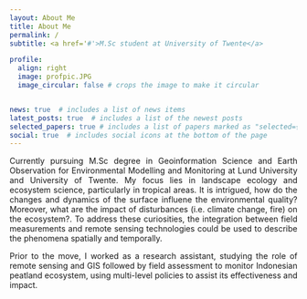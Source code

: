 ```yaml
---
layout: About Me
title: About Me
permalink: /
subtitle: <a href='#'>M.Sc student at University of Twente</a>

profile:
  align: right
  image: profpic.JPG
  image_circular: false # crops the image to make it circular


news: true  # includes a list of news items
latest_posts: true  # includes a list of the newest posts
selected_papers: true # includes a list of papers marked as "selected={true}"
social: true  # includes social icons at the bottom of the page
---
```


Currently pursuing M.Sc degree in Geoinformation Science and Earth Observation for Environmental Modelling and Monitoring at Lund University and University of Twente. My focus lies in landscape ecology and ecosystem science, particularly in tropical areas. It is intrigued, how do the changes and dynamics of the surface influene the environmental quality? Moreover, what are the impact of disturbances (i.e. climate change, fire) on the ecosystem?. To address these curiosities, the integration between field measurements and remote sensing technologies could be used to describe the phenomena spatially and temporally.

Prior to the move, I worked as a research assistant, studying the role of remote sensing and GIS followed by field assessment to monitor Indonesian peatland ecosystem, using multi-level policies to assist its effectiveness and impact. 
<style>
  body {
    text-align: justify;
  }
</style>

